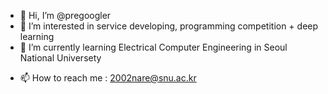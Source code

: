 - 👋 Hi, I’m @pregoogler
- 👀 I’m interested in service developing, programming competition + deep learning
- 🌱 I’m currently learning Electrical Computer Engineering in Seoul National Universety
<!-- - 💞️ I’m looking to collaborate on ... -->
- 📫 How to reach me : 2002nare@snu.ac.kr

<!---
pregoogler/pregoogler is a ✨ special ✨ repository because its `README.md` (this file) appears on your GitHub profile.
You can click the Preview link to take a look at your changes.
--->
